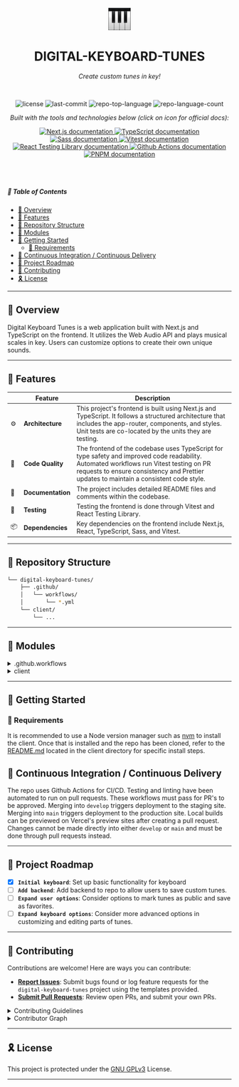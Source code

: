 <p align="center">
   <img src="client/app/icon.png" width="10%" alt="Digital Keyboard Tunes Logo" />
</p>

<p align="center">
    <h1 align="center">DIGITAL-KEYBOARD-TUNES</h1>
</p>

<p align="center">
    <em>Create custom tunes in key!</em>
</p>

<br>

<p align="center">
	<img src="https://img.shields.io/github/license/dcmorales/digital-keyboard-tunes?style=default&logo=opensourceinitiative&logoColor=white&color=068a62" alt="license">
	<img src="https://img.shields.io/github/last-commit/dcmorales/digital-keyboard-tunes?style=default&logo=git&logoColor=white&color=068a62" alt="last-commit">
	<img src="https://img.shields.io/github/languages/top/dcmorales/digital-keyboard-tunes?style=default&color=068a62" alt="repo-top-language">
	<img src="https://img.shields.io/github/languages/count/dcmorales/digital-keyboard-tunes?style=default&color=068a62" alt="repo-language-count">
</p>

<p align="center">
    <em>Built with the tools and technologies below (click on icon for official docs):</em>
</p>

<p align="center">
    <a href="https://nextjs.org/docs">
	    <img src="https://skillicons.dev/icons?i=nextjs" alt="Next.js documentation">
    </a>
    <a href="https://www.typescriptlang.org/docs/">
        <img src="https://skillicons.dev/icons?i=ts" alt="TypeScript documentation">
    </a>
    <a href="https://sass-lang.com/documentation/">
        <img src="https://skillicons.dev/icons?i=sass" alt="Sass documentation">
    </a>
    <a href="https://vitest.dev/guide/">
        <img src="https://skillicons.dev/icons?i=vitest" alt="Vitest documentation">
    </a>
    <a href="https://testing-library.com/docs/react-testing-library/intro/">
        <img src="https://techstack-generator.vercel.app/testinglibrary-icon.svg"  alt="React Testing Library documentation" width="50" height="50" />
    </a>
    <a href="https://docs.github.com/en/actions">
        <img src="https://skillicons.dev/icons?i=githubactions" alt="Github Actions documentation">
    </a>
    <a href="https://pnpm.io/motivation">
        <img src="https://skillicons.dev/icons?i=pnpm" alt="PNPM documentation">
    </a>
</p>

<br>
<br>

##### 🔗 Table of Contents

- [📍 Overview](#-overview)
- [👾 Features](#-features)
- [📂 Repository Structure](#-repository-structure)
- [🧩 Modules](#-modules)
- [🚀 Getting Started](#-getting-started)
  - [🔖 Requirements](#-requirements)
- [🔄 Continuous Integration / Continuous Delivery](#-continuous-integration--continuous-delivery)
- [📌 Project Roadmap](#-project-roadmap)
- [🤝 Contributing](#-contributing)
- [🎗 License](#-license)

---

## 📍 Overview

Digital Keyboard Tunes is a web application built with Next.js and TypeScript on the frontend. It utilizes the Web Audio API and plays musical scales in key. Users can customize options to create their own unique sounds.

---

## 👾 Features

|     | Feature           | Description                                                                                                                                                                                                                       |
| --- | ----------------- | --------------------------------------------------------------------------------------------------------------------------------------------------------------------------------------------------------------------------------- |
| ⚙️  | **Architecture**  | This project's frontend is built using Next.js and TypeScript. It follows a structured architecture that includes the app-router, components, and styles. Unit tests are co-located by the units they are testing.                |
| 🔩  | **Code Quality**  | The frontend of the codebase uses TypeScript for type safety and improved code readability. Automated workflows run Vitest testing on PR requests to ensure consistency and Prettier updates to maintain a consistent code style. |
| 📄  | **Documentation** | The project includes detailed README files and comments within the codebase.                                                                                                                                                      |
| 🧪  | **Testing**       | Testing the frontend is done through Vitest and React Testing Library.                                                                                                                                                            |
| 📦  | **Dependencies**  | Key dependencies on the frontend include Next.js, React, TypeScript, Sass, and Vitest.                                                                                                                                            |

---

## 📂 Repository Structure

```sh
└── digital-keyboard-tunes/
    ├── .github/
    │   └── workflows/
    │       └── *.yml
    └── client/
        └── ...
```

---

## 🧩 Modules

<details closed><summary>.github.workflows</summary>

| File                                                               | Summary                                                                                                                                                                             |
| ------------------------------------------------------------------ | ----------------------------------------------------------------------------------------------------------------------------------------------------------------------------------- |
| [test-client.yml](.github/workflows/test-client.yml)               | Runs frontend unit tests whenever a pull request is made that includes changes to the client.                                                                                       |
| [prettify-client.yml](.github/workflows/prettify-client.yml)       | Runs Prettier when a pull request is made to either the `main` or `develop` branch that includes changes to the client. If formatting is necessary, the changes are auto-committed. |
| [check-merge-branch.yml](.github/workflows/check-merge-branch.yml) | Ensures merges into `main` can only be done by `develop` and `hotfix*` branches.                                                                                                    |

</details>

<details closed><summary>client</summary>

The client is built using Next.js and TypeScript. Vitest and React Testing Library handle testing while Sass is used for styling. For more details, refer to the [README.md](client/README.md) located in the client directory.

</details>

---

## 🚀 Getting Started

### 🔖 Requirements

It is recommended to use a Node version manager such as [nvm](https://github.com/nvm-sh/nvm) to install the client. Once that is installed and the repo has been cloned, refer to the [README.md](client/README.md) located in the client directory for specific install steps.

## 🔄 Continuous Integration / Continuous Delivery

The repo uses Github Actions for CI/CD. Testing and linting have been automated to run on pull requests. These workflows must pass for PR's to be approved. Merging into `develop` triggers deployment to the staging site. Merging into `main` triggers deployment to the production site. Local builds can be previewed on Vercel's preview sites after creating a pull request. Changes cannot be made directly into either `develop` or `main` and must be done through pull requests instead.

---

## 📌 Project Roadmap

- [x] **`Initial keyboard`**: Set up basic functionality for keyboard
- [ ] **`Add backend`**: Add backend to repo to allow users to save custom tunes.
- [ ] **`Expand user options`**: Consider options to mark tunes as public and save as favorites.
- [ ] **`Expand keyboard options`**: Consider more advanced options in customizing and editing parts of tunes.

---

## 🤝 Contributing

Contributions are welcome! Here are ways you can contribute:

- **[Report Issues](https://github.com/dcmorales/digital-keyboard-tunes/issues)**: Submit bugs found or log feature requests for the `digital-keyboard-tunes` project using the templates provided.
- **[Submit Pull Requests](https://github.com/dcmorales/digital-keyboard-tunes/pulls)**: Review open PRs, and submit your own PRs.

<details closed>
<summary>Contributing Guidelines</summary>

1. **Fork the Repository**: Start by forking the project repository to your github account.
2. **Clone Locally**: Clone the forked repository to your local machine using a git client.
   ```sh
   git clone https://github.com/dcmorales/digital-keyboard-tunes
   ```
3. **Create a New Branch**: Always work on a new branch, giving it a descriptive name.
   ```sh
   git checkout -b feature/new-feature-x
   ```
4. **Make Your Changes**: Develop and test your changes locally. Be sure to follow the guidelines provided in the other README files.
5. **Commit Your Changes**: Commit with a clear message describing your updates.
   ```sh
   git commit -m 'Implemented new feature x.'
   ```
6. **Push to github**: Push the changes to your forked repository.
   ```sh
   git push origin feature/new-feature-x
   ```
7. **Submit a Pull Request**: Create a PR against the original project repository. Clearly describe the changes and their motivations using the PR template provided. Merges into `main` are not allowed and will cause a Github Actions workflow to fail, but you can request to merge into `develop`.
8. **Ensure all tests pass**: Linting and testing will be triggered after a pull request is made into `develop`. If there are any failures in these workflows, the PR will not be approved and the branch will not be allowed to merge.
9. **Review**: Once your PR is reviewed and approved, it will be merged into the `develop` branch. Thank you for your contribution!
</details>

<details closed>
<summary>Contributor Graph</summary>
<br>
<p align="left">
    <img src="https://contrib.rocks/image?repo=dcmorales/digital-keyboard-tunes" alt="contributors to repo">
</p>
</details>

---

## 🎗 License

This project is protected under the [GNU GPLv3](LICENSE.txt) License.

---
